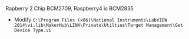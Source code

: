 Rapberry 2 Chip BCM2709, Raspberry4 is BCM2835

- Modify ```C:\Program Files (x86)\National Instruments\LabVIEW 2014\vi.lib\MakerHub\LINX\Private\Utilties\Target Management\Get Device Type.vi ```
